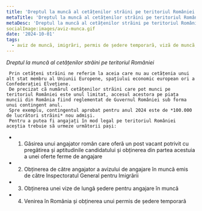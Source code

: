 ```yaml
---
title: 'Dreptul la muncã al cetãțenilor strãini pe teritoriul României'
metaTitle: 'Dreptul la muncã al cetãțenilor strãini pe teritoriul României'
metaDesc: 'Dreptul la muncã al cetãțenilor strãini pe teritoriul României: aviz de muncã, vizã de lungã ședere în scop de muncã, permis de ședere temporarã.'
socialImage:images/aviz-munca.gif
date: '2024-10-01'
tags:
  - aviz de muncã, imigrãri, permis de ședere temporarã, vizã de muncã, vizã de lungã ședere, IGI
---
```


*Dreptul la muncã al cetãțenilor strãini pe teritoriul României*

     Prin cetãțeni strãini ne referim la aceia care nu au cetãțenia unui alt stat membru al Uniunii Europene, spațiului economic european ori a Confederației Elvețiene. 
     De precizat cã numãrul cetãțenilor strãini care pot munci pe teritoriul României este unul limitat, accesul acestora pe piața muncii din România fiind reglementat de Guvernul României sub forma unui contingent anul.
     Spre exemplu, contingentul aprobat pentru anul 2024 este de *100.000 de lucrãtori strãini* nou admiși.
     Pentru a putea fi angajați în mod legal pe teritoriul României aceștia trebuie sã urmeze urmãtorii pași: 
- 1. Gãsirea unui angajator român care oferã un post vacant potrivit cu pregãtirea și aptitudinile candidatului și obținerea din partea acestuia a unei oferte ferme de angajare
- 2. Obținerea de cãtre angajator a avizului de angajare în muncã emis de cãtre Inspectoratul General pentru Imigrãrii
- 3. Obținerea unei vize de lungã ședere pentru angajare în muncã
- 4. Venirea în România și obținerea unui permis de ședere temporarã 
 
 

